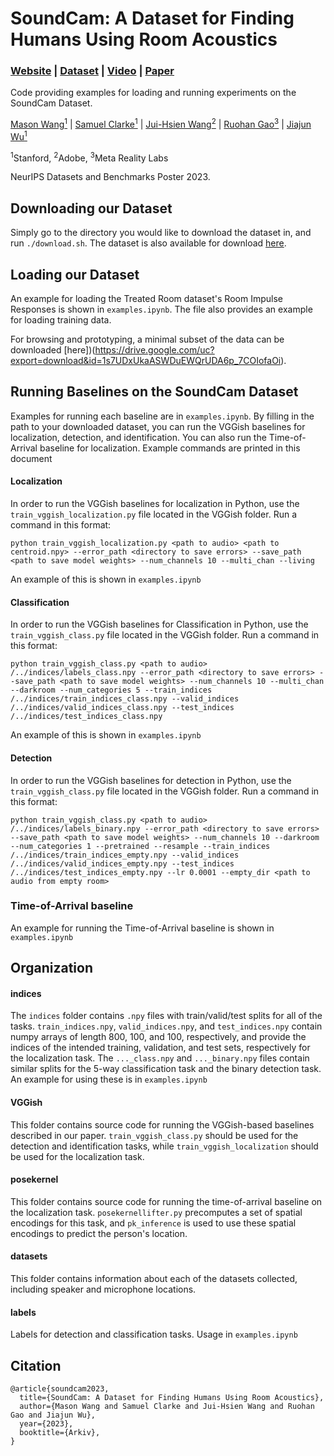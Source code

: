 # SoundCam: A Dataset for Finding Humans Using Room Acoustics

### [Website](https://sites.google.com/view/soundcam) | [Dataset](https://purl.stanford.edu/xq364hd5023) | [Video](https://www.youtube.com/watch?v=HAhJLgj8maI) | [Paper]()

Code providing examples for loading and running experiments on the SoundCam Dataset.

[Mason Wang<sup>1</sup>](https://www.linkedin.com/in/mason-wang-3b5288104/) | [Samuel Clarke<sup>1</sup>](https://samuelpclarke.com/) | [Jui-Hsien Wang<sup>2</sup>](http://juiwang.com/) | [Ruohan Gao<sup>3</sup>](https://ruohangao.github.io/) | [Jiajun Wu<sup>1</sup>](jiajunwu.com)

<sup>1</sup>Stanford, <sup>2</sup>Adobe, <sup>3</sup>Meta Reality Labs

NeurIPS Datasets and Benchmarks Poster 2023.

## Downloading our Dataset

Simply go to the directory you would like to download the dataset in, and run `./download.sh`. The dataset is also available for download [here](https://purl.stanford.edu/xq364hd5023).

## Loading our Dataset

An example for loading the Treated Room dataset's Room Impulse Responses is shown in `examples.ipynb`. The file also provides an example for loading training data.

For browsing and prototyping, a minimal subset of the data can be downloaded [here])(https://drive.google.com/uc?export=download&id=1s7UDxUkaASWDuEWQrUDA6p_7COIofaOi).




## Running Baselines on the SoundCam Dataset

Examples for running each baseline are in `examples.ipynb`. By filling in the path to your downloaded dataset, you can run the VGGish baselines for localization, detection, and identification. You can also run the Time-of-Arrival baseline for localization. Example commands are printed in this document

#### Localization
In order to run the VGGish baselines for localization in Python, use the `train_vggish_localization.py` file located in the VGGish folder. Run a command in this format:

```
python train_vggish_localization.py <path to audio> <path to centroid.npy> --error_path <directory to save errors> --save_path <path to save model weights> --num_channels 10 --multi_chan --living
```
An example of this is shown in `examples.ipynb`

#### Classification
In order to run the VGGish baselines for Classification in Python, use the `train_vggish_class.py` file located in the VGGish folder. Run a command in this format:

```
python train_vggish_class.py <path to audio> /../indices/labels_class.npy --error_path <directory to save errors> --save_path <path to save model weights> --num_channels 10 --multi_chan --darkroom --num_categories 5 --train_indices /../indices/train_indices_class.npy --valid_indices /../indices/valid_indices_class.npy --test_indices /../indices/test_indices_class.npy
```
An example of this is shown in `examples.ipynb`


#### Detection
In order to run the VGGish baselines for detection in Python, use the `train_vggish_class.py` file located in the VGGish folder. Run a command in this format:

```
python train_vggish_class.py <path to audio> /../indices/labels_binary.npy --error_path <directory to save errors> --save_path <path to save model weights> --num_channels 10 --darkroom --num_categories 1 --pretrained --resample --train_indices  /../indices/train_indices_empty.npy --valid_indices /../indices/valid_indices_empty.npy --test_indices /../indices/test_indices_empty.npy --lr 0.0001 --empty_dir <path to audio from empty room>
```


### Time-of-Arrival baseline

An example for running the Time-of-Arrival baseline is shown in `examples.ipynb`

## Organization

#### indices
The `indices` folder contains `.npy` files with train/valid/test splits for all of the tasks. `train_indices.npy`, `valid_indices.npy`, and `test_indices.npy`  contain numpy arrays of length 800, 100, and 100, respectively, and provide the indices of the intended training, validation, and test sets, respectively for the localization task. The `..._class.npy` and `..._binary.npy` files contain similar splits for the 5-way classification task and the binary detection task. An example for using these is in `examples.ipynb`

#### VGGish
This folder contains source code for running the VGGish-based baselines described in our paper. `train_vggish_class.py` should be used for the detection and identification tasks, while `train_vggish_localization` should be used for the localization task.

#### posekernel
This folder contains source code for running the time-of-arrival baseline on the localization task. `posekernellifter.py` precomputes a set of spatial encodings for this task, and `pk_inference` is used to use these spatial encodings to predict the person's location.

#### datasets
This folder contains information about each of the datasets collected, including speaker and microphone locations.

#### labels
Labels for detection and classification tasks. Usage in `examples.ipynb`

## Citation
```
@article{soundcam2023,
  title={SoundCam: A Dataset for Finding Humans Using Room Acoustics},
  author={Mason Wang and Samuel Clarke and Jui-Hsien Wang and Ruohan Gao and Jiajun Wu},
  year={2023},
  booktitle={Arkiv},
}
```
